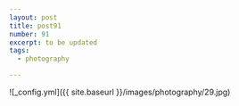 ```yaml
---
layout: post
title: post91
number: 91
excerpt: to be updated
tags:
  - photography

---
```


![_config.yml]({{ site.baseurl }}/images/photography/29.jpg)